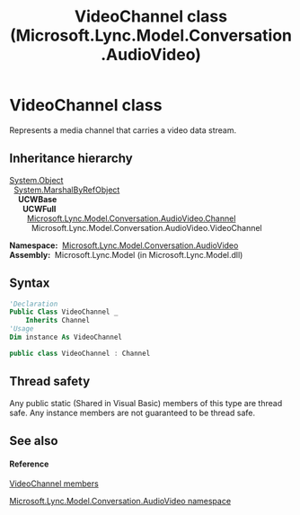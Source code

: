 ﻿---
title: VideoChannel class (Microsoft.Lync.Model.Conversation.AudioVideo)
TOCTitle: VideoChannel class
ms:assetid: T:Microsoft.Lync.Model.Conversation.AudioVideo.VideoChannel_DI_3_UC_OCS14MrefLyncWPF
ms:mtpsurl: https://msdn.microsoft.com/en-us/library/microsoft.lync.model.conversation.audiovideo.videochannel_di_3_uc_ocs14mreflyncwpf(v=office.15)
ms:contentKeyID: 48595860
ms.date: 07/28/2014
mtps_version: v=office.15
f1_keywords:
- Microsoft.Lync.Model.Conversation.AudioVideo.VideoChannel
dev_langs:
- CSharp
- JScript
- VB
- other
---

# VideoChannel class

Represents a media channel that carries a video data stream.

## Inheritance hierarchy

[System.Object](http://msdn2.microsoft.com/en-us/library/e5kfa45b)  
  [System.MarshalByRefObject](http://msdn2.microsoft.com/en-us/library/w4302s1f)  
    **UCWBase**  
      **UCWFull**  
        [Microsoft.Lync.Model.Conversation.AudioVideo.Channel](channel-class-microsoft-lync-model-conversation-audiovideo_2.md)  
          Microsoft.Lync.Model.Conversation.AudioVideo.VideoChannel  

**Namespace:**  [Microsoft.Lync.Model.Conversation.AudioVideo](microsoft-lync-model-conversation-audiovideo-namespace_2.md)  
**Assembly:**  Microsoft.Lync.Model (in Microsoft.Lync.Model.dll)

## Syntax

``` vb
'Declaration
Public Class VideoChannel _
    Inherits Channel
'Usage
Dim instance As VideoChannel
```

``` csharp
public class VideoChannel : Channel
```

## Thread safety

Any public static (Shared in Visual Basic) members of this type are thread safe. Any instance members are not guaranteed to be thread safe.

## See also

#### Reference

[VideoChannel members](videochannel-members-microsoft-lync-model-conversation-audiovideo_2.md)

[Microsoft.Lync.Model.Conversation.AudioVideo namespace](microsoft-lync-model-conversation-audiovideo-namespace_2.md)

